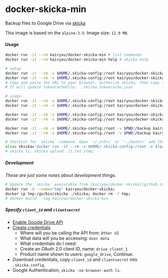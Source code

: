 # docker-skicka-min

Backup files to Google Drive via [skicka](https://github.com/google/skicka)

This image is based on the `alpine:3.5`.
Image size: `12.9 MB`.

#### Usage
```sh
docker run -it --rm kairyou/docker-skicka-min # list commands
docker run -it --rm kairyou/docker-skicka-min help # skicka help

# setup
docker run -it --rm -v $HOME/.skicka-config:/root kairyou/docker-skicka-min init # Initialize the configuration
docker run -it --rm -v $HOME/.skicka-config:/root kairyou/docker-skicka-min -no-browser-auth ls # Google Authentication
# Copy and paste the URL to your browser, authorize skicka, then copy the `verification code` from your browser to the terminal.
# It will update tokenCacheFile: `.skicka.tokencache.json`

# usage
docker run -it --rm -v $HOME/.skicka-config:/root kairyou/docker-skicka-min ls / # list files
docker run -it --rm -v $HOME/.skicka-config:/root kairyou/docker-skicka-min mkdir /tmp # create folder

docker run -it --rm -v $HOME/.skicka-config:/root kairyou/docker-skicka-min cat /tmp/t.txt # get file contents
docker run -it --rm -v $HOME/.skicka-config:/root kairyou/docker-skicka-min rm -r /tmp # remove file or folder

docker run -it --rm -v $HOME/.skicka-config:/root -v $PWD:/backup kairyou/docker-skicka-min upload ./test.txt /tmp/t.txt # upload file
docker run -it --rm -v $HOME/.skicka-config:/root -v $PWD:/backup kairyou/docker-skicka-min download /tmp/t.txt tmp.txt # download file to current(PWD) dir

# Shortcut for `skicka` command. Open `~/.zshrc` or `~./bashrc` add the following:
alias skicka='docker run -it --rm -v $HOME/.skicka-config:/root -v $(pwd):/backup kairyou/docker-skicka-min'
# skicka ls; skicka upload ./t.txt /tmp;
```

##### Development
*These are just some notes about development things.*

```sh
# Update the `skicka` executable from [kairyou/docker-skicka](github.com/kairyou/docker-backup/docker-skicka)
docker run -d --name="tmp" kairyou/docker-skicka;
docker cp tmp:/go/bin/skicka ./skicka; docker rm -f tmp;
# docker build --tag kairyou/docker-skicka-min .
```

##### Specify `client_id` and `clientsecret`
- [Enable Google Drive API](https://console.developers.google.com/apis/api/drive.googleapis.com/overview)
- [Create credentials](https://console.developers.google.com/apis/credentials/wizard?api=drive.googleapis.com)
    - Where will you be calling the API from:  `Other UI`
    - What data will you be accessing: `User data`
    - What credentials do I need:
    - Create an OAuth 2.0 client ID, name: `drive_client_1`
    - Product name shown to users: `google_drive`, Continue.
- Download credentials, copy `client_id` and `clientsecret` into `.skicka.config`.
- Google Authentication, `skicka -no-browser-auth ls`.
